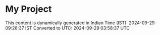 # My Project

This content is dynamically generated in Indian Time (IST): 2024-09-29 09:28:37 IST
Converted to UTC: 2024-09-29 03:58:37 UTC
